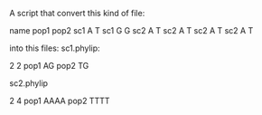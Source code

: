 A script that convert this kind of file:

name pop1 pop2
sc1 A T
sc1 G G
sc2 A T
sc2 A T
sc2 A T
sc2 A T

into this files:
sc1.phylip:

 2 2
pop1       AG
pop2       TG

sc2.phylip

 2 4
pop1       AAAA
pop2       TTTT
